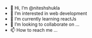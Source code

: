 - 👋 Hi, I’m @niteshshukla
- 👀 I’m interested in web development
- 🌱 I’m currently learning reactJs
- 💞️ I’m looking to collaborate on ...
- 📫 How to reach me ...

<!---
niteshshukla321/niteshshukla321 is a ✨ special ✨ repository because its `README.md` (this file) appears on your GitHub profile.
You can click the Preview link to take a look at your changes.
--->
